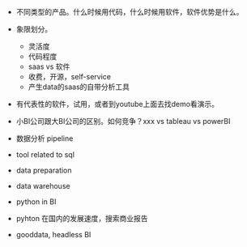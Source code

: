 - 不同类型的产品。什么时候用代码，什么时候用软件，软件优势是什么。
- 象限划分。
    - 灵活度
    - 代码程度
    - saas vs 软件
    - 收费，开源，self-service
    - 产生data的saas的自带分析工具


- 有代表性的软件，试用，或者到youtube上面去找demo看演示。
- 小BI公司跟大BI公司的区别。如何竞争？xxx vs tableau vs powerBI

- 数据分析 pipeline
- tool related to sql
- data preparation
- data warehouse
- python in BI 
- pyhton 在国内的发展速度，搜索商业报告
- gooddata, headless BI
 
